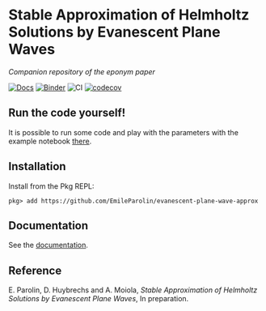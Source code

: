 # Stable Approximation of Helmholtz Solutions by Evanescent Plane Waves

*Companion repository of the eponym paper*

[![Docs](https://img.shields.io/badge/docs-dev-blue.svg)](https://EmileParolin.github.io/evanescent-plane-wave-approx/dev/)
[![Binder](https://mybinder.org/badge_logo.svg)](https://mybinder.org/v2/gh/EmileParolin/evanescent-plane-wave-approx/trunk)
![CI](https://github.com/EmileParolin/evanescent-plane-wave-approx/workflows/CI/badge.svg?branch=trunk)
[![codecov](https://codecov.io/gh/EmileParolin/evanescent-plane-wave-approx/branch/trunk/graph/badge.svg?token=7ZZFHNE8XP)](https://codecov.io/gh/EmileParolin/evanescent-plane-wave-approx)

## Run the code yourself!

It is possible to run some code and play with the parameters with the example notebook [there](https://mybinder.org/v2/gh/EmileParolin/evanescent-plane-wave-approx/trunk).

## Installation
Install from the Pkg REPL:
```
pkg> add https://github.com/EmileParolin/evanescent-plane-wave-approx
```

## Documentation

See the [documentation](https://EmileParolin.github.io/evanescent-plane-wave-approx/dev/).

## Reference
E. Parolin, D. Huybrechs and A. Moiola,
*Stable Approximation of Helmholtz Solutions by Evanescent Plane Waves*,
In preparation.